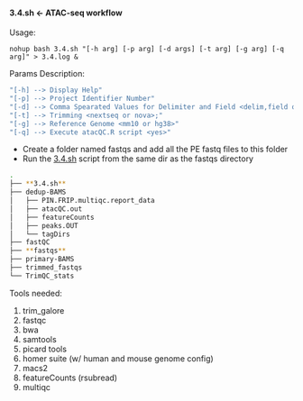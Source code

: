 #### 3.4.sh <- ATAC-seq workflow
Usage:

`nohup bash 3.4.sh "[-h arg] [-p arg] [-d args] [-t arg] [-g arg] [-q arg]" > 3.4.log &`

Params Description:

```bash
"[-h] --> Display Help"
"[-p] --> Project Identifier Number"
"[-d] --> Comma Spearated Values for Delimiter and Field <delim,field or default> default: _,5 "
"[-t] --> Trimming <nextseq or nova>;"
"[-g] --> Reference Genome <mm10 or hg38>"
"[-q] --> Execute atacQC.R script <yes>"
```

- Create a folder named fastqs and add all the PE fastq files to this folder
- Run the [3.4.sh](3.4.sh) script from the same dir as the fastqs directory

```bash
.
├── **3.4.sh**
├── dedup-BAMS
│   ├── PIN.FRIP.multiqc.report_data
│   ├── atacQC.out
│   ├── featureCounts
│   ├── peaks.OUT
│   └── tagDirs
├── fastQC
├── **fastqs**
├── primary-BAMS
├── trimmed_fastqs
└── TrimQC_stats
```

Tools needed:

1. trim_galore
2. fastqc
3. bwa
4. samtools
5. picard tools
6. homer suite (w/ human and mouse genome config)
7. macs2
8. featureCounts (rsubread)
9. multiqc
